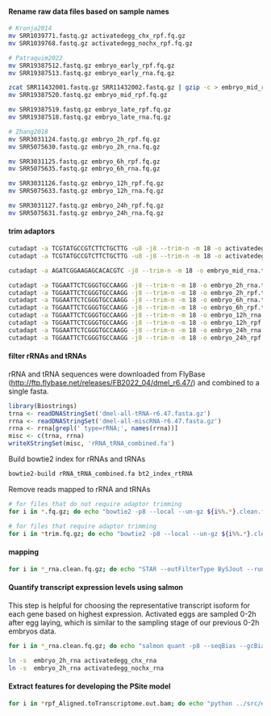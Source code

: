 #### Rename raw data files based on sample names
```bash
# Kronja2014
mv SRR1039771.fastq.gz activatedegg_chx_rpf.fq.gz
mv SRR1039768.fastq.gz activatedegg_nochx_rpf.fq.gz

# Patraquim2022
mv SRR19387512.fastq.gz embryo_early_rpf.fq.gz
mv SRR19387513.fastq.gz embryo_early_rna.fq.gz

zcat SRR11432001.fastq.gz SRR11432002.fastq.gz | gzip -c > embryo_mid_rna.fq.gz
mv SRR19387520.fastq.gz embryo_mid_rpf.fq.gz

mv SRR19387519.fastq.gz embryo_late_rpf.fq.gz
mv SRR19387518.fastq.gz embryo_late_rna.fq.gz

# Zhang2018
mv SRR3031124.fastq.gz embryo_2h_rpf.fq.gz
mv SRR5075630.fastq.gz embryo_2h_rna.fq.gz

mv SRR3031125.fastq.gz embryo_6h_rpf.fq.gz
mv SRR5075635.fastq.gz embryo_6h_rna.fq.gz

mv SRR3031126.fastq.gz embryo_12h_rpf.fq.gz
mv SRR5075633.fastq.gz embryo_12h_rna.fq.gz

mv SRR3031127.fastq.gz embryo_24h_rpf.fq.gz
mv SRR5075631.fastq.gz embryo_24h_rna.fq.gz
```

#### trim adaptors
```bash
cutadapt -a TCGTATGCCGTCTTCTGCTTG -u8 -j8 --trim-n -m 18 -o activatedegg_chx_rpf.trim.fa.gz activatedegg_chx_rpf.fq.gz
cutadapt -a TCGTATGCCGTCTTCTGCTTG -u8 -j8 --trim-n -m 18 -o activatedegg_nochx_rpf.trim.fa.gz activatedegg_nochx_rpf.fq.gz

cutadapt -a AGATCGGAAGAGCACACGTC -j8 --trim-n -m 18 -o embryo_mid_rna.trim.fq.gz embryo_mid_rna.fq.gz >embryo_mid_rna.trim.log

cutadapt -a TGGAATTCTCGGGTGCCAAGG -j8 --trim-n -m 18 -o embryo_2h_rna.trim.fq.gz embryo_2h_rna.fq.gz >embryo_2h_rna.trim.log
cutadapt -a TGGAATTCTCGGGTGCCAAGG -j8 --trim-n -m 18 -o embryo_2h_rpf.trim.fq.gz embryo_2h_rpf.fq.gz >embryo_2h_rpf.trim.log
cutadapt -a TGGAATTCTCGGGTGCCAAGG -j8 --trim-n -m 18 -o embryo_6h_rna.trim.fq.gz embryo_6h_rna.fq.gz >embryo_6h_rna.trim.log
cutadapt -a TGGAATTCTCGGGTGCCAAGG -j8 --trim-n -m 18 -o embryo_6h_rpf.trim.fq.gz embryo_6h_rpf.fq.gz >embryo_6h_rpf.trim.log
cutadapt -a TGGAATTCTCGGGTGCCAAGG -j8 --trim-n -m 18 -o embryo_12h_rna.trim.fq.gz embryo_12h_rna.fq.gz >embryo_12h_rna.trim.log
cutadapt -a TGGAATTCTCGGGTGCCAAGG -j8 --trim-n -m 18 -o embryo_12h_rpf.trim.fq.gz embryo_12h_rpf.fq.gz >embryo_12h_rpf.trim.log
cutadapt -a TGGAATTCTCGGGTGCCAAGG -j8 --trim-n -m 18 -o embryo_24h_rna.trim.fq.gz embryo_24h_rna.fq.gz >embryo_24h_rna.trim.log
cutadapt -a TGGAATTCTCGGGTGCCAAGG -j8 --trim-n -m 18 -o embryo_24h_rpf.trim.fq.gz embryo_24h_rpf.fq.gz >embryo_24h_rpf.trim.log
```

#### filter rRNAs and tRNAs
rRNA and tRNA sequences were downloaded from FlyBase (http://ftp.flybase.net/releases/FB2022_04/dmel_r6.47/) and combined to a single fasta.
```r
library(Biostrings)
trna <- readDNAStringSet('dmel-all-tRNA-r6.47.fasta.gz')
rrna <- readDNAStringSet('dmel-all-miscRNA-r6.47.fasta.gz')
rrna <- rrna[grepl(' type=rRNA;', names(rrna))]
misc <- c(trna, rrna)
writeXStringSet(misc, 'rRNA_tRNA_combined.fa')
```

Build bowtie2 index for rRNAs and tRNAs
```bash
bowtie2-build rRNA_tRNA_combined.fa bt2_index_rtRNA
```

Remove reads mapped to rRNA and tRNAs
```bash
# for files that do not require adaptor trimming
for i in *.fq.gz; do echo "bowtie2 -p8 --local --un-gz ${i%%.*}.clean.fq.gz -x bt2_index_rtRNA -U $i > /dev/null 2>${i%%.*}.clean.log"; done

# for files that require adaptor trimming
for i in *trim.fq.gz; do echo "bowtie2 -p8 --local --un-gz ${i%%.*}.clean.fq.gz -x bt2_index_rtRNA -U $i > /dev/null 2>${i%%.*}.clean.log"; done
```

#### mapping
```bash
for i in *_rna.clean.fq.gz; do echo "STAR --outFilterType BySJout --runThreadN 8 --outFilterMismatchNmax 2 --genomeDir /nfs_data/database/ref_genomes/Dmel_em52/STAR_genome --readFilesIn $i --readFilesCommand zcat --outFileNamePrefix ${i%%.clean.fq.gz}_ --outSAMattributes All --outSAMtype BAM SortedByCoordinate --quantMode TranscriptomeSAM --outFilterMultimapNmax 1 --outFilterMatchNmin 16 --alignEndsType EndToEnd"; done
```

#### Quantify transcript expression levels using salmon
This step is helpful for choosing the representative transcript isoform for each gene based on highest expression. Activated eggs are sampled 0-2h after egg laying, which is similar to the sampling stage of our previous 0-2h embryos data.
```bash
for i in *_rna.clean.fq.gz; do echo "salmon quant -p8 --seqBias --gcBias --posBias -l A -i /nfs_data/database/ref_genomes/Dmel_em52/salmon_cdna_ncrna -r $i -o ${i%%.clean.fq.gz}"; done

ln -s  embryo_2h_rna activatedegg_chx_rna
ln -s  embryo_2h_rna activatedegg_nochx_rna
```

#### Extract features for developing the PSite model
```bash
for i in *rpf_Aligned.toTranscriptome.out.bam; do echo "python ../src/extract_features.py -n3 /nfs_data/database/ref_genomes/Dmel_em52/Drosophila_melanogaster.BDGP6.32.cdna.all.fa.gz $i > ${i%%_Aligned*}.features.3nt.tsv"; done
```
